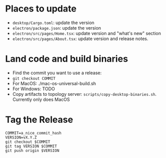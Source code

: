 # Places to update
* `desktop/Cargo.toml`: update the version
* `electron/package.json`: update the version
* `electron/src/pages/Home.tsx`: update version and "what's new" section
* `electron/src/pages/About.tsx`: update version and release notes.

# Land code and build binaries

* Find the commit you want to use a release:
* `git checkout COMMIT`
* For MacOS: ./mac-os-universal-build.sh 
* For Windows: TODO
* Copy artifacts to topology server: `scripts/copy-desktop-binaries.sh`. Currently only does MacOS

# Tag the Release

```
COMMIT=a_nice_commit_hash
VERSION=vX.Y.Z
git checkout $COMMIT
git tag VERSION $COMMIT
git push origin $VERSION
```
